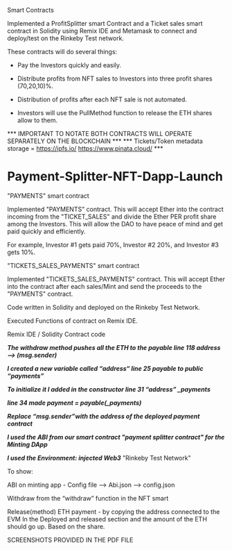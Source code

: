 Smart Contracts

Implemented a ProfitSplitter smart Contract and a Ticket sales smart contract in Solidity using Remix IDE and Metamask to connect and deploy/test on the Rinkeby Test network.

These contracts will do several things:

- Pay the Investors quickly and easily.

- Distribute profits from NFT sales to Investors into three profit shares (70,20,10)%.

- Distribution of profits after each NFT sale is not automated.

- Investors will use the PullMethod function to release the ETH shares allow to them. 

*** IMPORTANT TO NOTATE BOTH CONTRACTS WILL OPERATE SEPARATELY ON THE BLOCKCHAIN ***
*** Tickets/Token metadata storage = https://ipfs.io/ https://www.pinata.cloud/ ***


# Payment-Splitter-NFT-Dapp-Launch

"PAYMENTS" smart contract

Implemented "PAYMENTS" contract. This will accept Ether into the contract incoming from the "TICKET_SALES" and divide the Ether PER profit share among the Investors. This will allow the DAO to have peace of mind and get paid quickly and efficiently.

For example, Investor #1 gets paid 70%, Investor #2 20%, and Investor #3 gets 10%.

"TICKETS_SALES_PAYMENTS" smart contract

Implemented "TICKETS_SALES_PAYMENTS" contract. This will accept Ether into the contract after each sales/Mint and send the proceeds to the "PAYMENTS" contract.



Code written in Solidity and deployed on the Rinkeby Test Network.

Executed Functions of contract on Remix IDE.

Remix IDE / Solidity Contract code


***The withdraw method pushes all the ETH to the payable line 118 address —> (msg.sender)***

***I created a new variable called “address“ line 25 payable to public “payments”***

***To initialize it I added in the constructor line 31 “address” _payments***

***line 34 made payment =  payable(_payments)***


***Replace “msg.sender”with the address of the deployed payment contract***


***I used the ABI from our smart contract "payment splitter contract" for the Minting DApp***

***I used the Environment: injected Web3*** "Rinkeby Test Network" 

To show:

ABI on minting app - Config file —> Abi.json —> config.json


Withdraw from the  “withdraw” function in the NFT smart  

Release(method) ETH payment - by copying the address connected to the EVM In the Deployed and released section and the amount of the ETH should go up. Based on the share.


SCREENSHOTS PROVIDED IN THE PDF FILE
